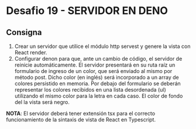 # Desafio 19 - SERVIDOR EN DENO

## Consigna
1. Crear un servidor que utilice el módulo http servest y genere la vista con React render.
2. Configurar denon para que, ante un cambio de código, el servidor de reinicie automáticamente.
    El servidor presentará en su ruta raíz un formulario de ingreso de un color, que será enviado al mismo por método post. Dicho color (en inglés) será incorporado a un array de colores persistido en memoria.
    Por debajo del formulario se deberán representar los colores recibidos en una lista desordenada (ul) utilizando el mismo color para la letra en cada caso. El color de fondo del la vista será negro.

**NOTA**: El servidor deberá tener extensión tsx para el correcto funcionamiento de la sintaxis de vista de React en Typescript.
